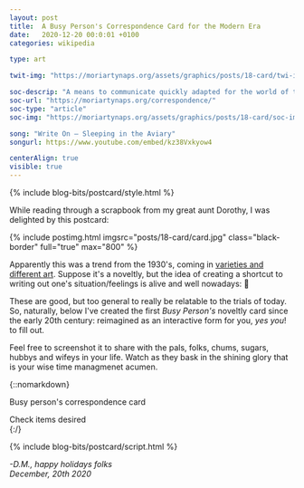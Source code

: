 ```yaml
---
layout: post
title:  A Busy Person's Correspondence Card for the Modern Era
date:   2020-12-20 00:0:01 +0100
categories: wikipedia

type: art

twit-img: "https://moriartynaps.org/assets/graphics/posts/18-card/twi-img.jpg"

soc-descrip: "A means to communicate quickly adapted for the world of tomorrow"
soc-url: "https://moriartynaps.org/correspondence/"
soc-type: "article"
soc-img: "https://moriartynaps.org/assets/graphics/posts/18-card/soc-img.jpg"

song: "Write On – Sleeping in the Aviary"
songurl: https://www.youtube.com/embed/kz38Vxkyow4

centerAlign: true
visible: true
---
```


{% include blog-bits/postcard/style.html %}

While reading through a scrapbook from my great aunt Dorothy, I was delighted by this postcard:

{% include postimg.html imgsrc="posts/18-card/card.jpg" class="black-border" full="true" max="800" %}

Apparently this was a trend from the 1930's, coming in <a href="https://duckduckgo.com/?q=A+Busy+Person%27s+Correspondence+Card&t=h_&iax=images&ia=images" target="_blank">varieties and different art</a>. Suppose it's a noveltly, but the idea of creating a shortcut to writing out one's situation/feelings is alive and well nowadays: 💃

These are good, but too general to really be relatable to the trials of today. So, naturally, below I've created the first _Busy Person's_ noveltly card since the early 20th century: reimagined as an interactive form for you, _yes you_! to fill out. 

Feel free to screenshot it to share with the pals, folks, chums, sugars, hubbys and wifeys in your life. Watch as they bask in the shining glory that is your wise time managmenet acumen.

{::nomarkdown}
  </article>
</section> 

<div class="card-title">Busy person's correspondence card</div>
<section class="card-container">
  <div class="card-cont card-cont__left card-inputs">
    <div class="card-inputs__left">
      <ol class="card-inputs__hello">
      </ol>
    </div>
    <div class="card-inputs__right">
      <ol class="card-inputs__goodbye">
      </ol>
    </div>
    <div class="texture-cover"></div>
  </div>
  <div class="splitter"></div>
  <div class="card-cont card-cont__right card-image">
    <div class="texture-cover texture-cover__right"></div>
  </div>
</section>
<div class="card-bottom">
  <div class="card-bottom_left">Check items desired</div>
  <div></div>
  <div></div>
  <!-- <div class="card-bottom_right">Tweet selections</div> -->
</div>

<section class="article-container article-cotainer__within">
    <div class="article-gutter {% if page.centerAlign %}article-gutter_middle{% endif %}"></div>
    <article class="article-content {% if page.centerAlign %}article-content_middle{% endif %}">
{:/}



{% include blog-bits/postcard/script.html %}



<i>-D.M., happy holidays folks<br>
<span class="post-date">December, 20th 2020</span></i>

<!-- <div class="notes">
  <p>The map concept at the top of this piece has been kicking in my head for a long while. Came from a dream: Meandering in a museum space, from far, far away you see a map introducing a new exhibit on New York City. Walking closer, the standard .NEW YORK CITY dot became more detailed until you'd get to up close and discovered that each inch had a drawing detailing that block's history. A historical illustration with the energy and detail of a <a href="https://www.google.com/search?q=where%27s+waldo+page&tbm=isch&ved=2ahUKEwiuxtTT1qLsAhVoja0KHTkeCZsQ2-cCegQIABAA&oq=where%27s+waldo+page&gs_lcp=CgNpbWcQAzICCAAyAggAMgIIADICCAAyBggAEAgQHjIGCAAQCBAeMgYIABAIEB4yBggAEAgQHjIGCAAQCBAeMgYIABAIEB46BwgAELEDEEM6BAgAEEM6BQgAELEDUOoDWLcVYNAWaAFwAHgAgAHqAYgBwwWSAQUzLjIuMZgBAKABAaoBC2d3cy13aXotaW1nwAEB&sclient=img&ei=ps59X67bAuiatgW5vKTYCQ&bih=978&biw=1920" target="_blank">Where's Waldo page</a>. No doubt inspired by the wonderful <a href="https://www.davidrumsey.com/luna/servlet/detail/RUMSEY~8~1~272381~90046245:Chicago-Gangland-from-Authentic-Sou" target="_blank">1981 illustrated map of Chicago gangs.</a></p>

  <p>This is a more modest implementation of that concept. Don't quite feel like I could do that map justice without significant study. Making it more introspective saves a lot of time on research! Moving near Janesville and turning thirty probably helped too.</p>

  <p>Slippy maps made w/ <a href="https://www.mapbox.com/about/maps/" target="_blank">Mapbox</a>, using <a href="http://www.openstreetmap.org/about/" target="_blank">OpenStreetMap</a> data. <a href="https://apps.mapbox.com/feedback/?owner=dmoriarty&id=ckfxb2lit031w19sxw3sauitl&access_token=pk.eyJ1IjoiZG1vcmlhcnR5IiwiYSI6Ikd3T29EOWMifQ.-DKJ4ernht84AZmc6Bk51Q" target="_blank">Improve the map!</a></p>

  <p>U.S. cities dataset from the U.S. Census.</p>
</div> -->


